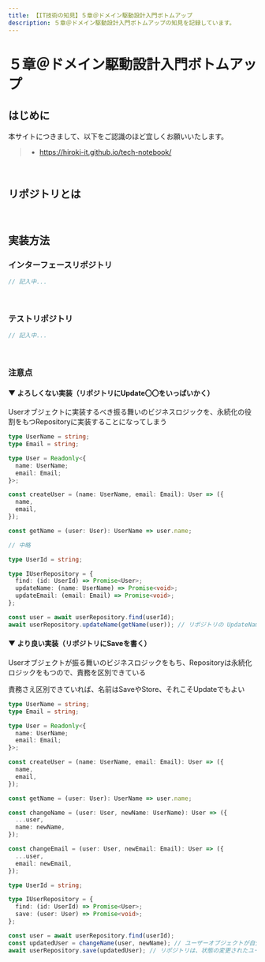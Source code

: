 ```yaml
---
title: 【IT技術の知見】５章＠ドメイン駆動設計入門ボトムアップ
description: ５章＠ドメイン駆動設計入門ボトムアップの知見を記録しています。
---
```


# ５章＠ドメイン駆動設計入門ボトムアップ

## はじめに

本サイトにつきまして、以下をご認識のほど宜しくお願いいたします。

> - https://hiroki-it.github.io/tech-notebook/

<br>

## リポジトリとは

<br>

## 実装方法

### インターフェースリポジトリ

```typescript
// 記入中...
```

<br>

### テストリポジトリ

```typescript
// 記入中...
```

<br>

### 注意点

#### ▼ よろしくない実装（リポジトリにUpdate〇〇をいっぱいかく）

Userオブジェクトに実装するべき振る舞いのビジネスロジックを、永続化の役割をもつRepositoryに実装することになってしまう

```typescript
type UserName = string;
type Email = string;

type User = Readonly<{
  name: UserName;
  email: Email;
}>;

const createUser = (name: UserName, email: Email): User => ({
  name,
  email,
});

const getName = (user: User): UserName => user.name;

// 中略
```

```typescript
type UserId = string;

type IUserRepository = {
  find: (id: UserId) => Promise<User>;
  updateName: (name: UserName) => Promise<void>;
  updateEmail: (email: Email) => Promise<void>;
};
```

```typescript
const user = await userRepository.find(userId);
await userRepository.updateName(getName(user)); // リポジトリの UpdateName のなかで、ドメインロジックを書くことになってしまう
```

#### ▼ より良い実装（リポジトリにSaveを書く）

Userオブジェクトが振る舞いのビジネスロジックをもち、Repositoryは永続化ロジックをもつので、責務を区別できている

責務さえ区別できていれば、名前はSaveやStore、それこそUpdateでもよい

```typescript
type UserName = string;
type Email = string;

type User = Readonly<{
  name: UserName;
  email: Email;
}>;

const createUser = (name: UserName, email: Email): User => ({
  name,
  email,
});

const getName = (user: User): UserName => user.name;

const changeName = (user: User, newName: UserName): User => ({
  ...user,
  name: newName,
});

const changeEmail = (user: User, newEmail: Email): User => ({
  ...user,
  email: newEmail,
});
```

```typescript
type UserId = string;

type IUserRepository = {
  find: (id: UserId) => Promise<User>;
  save: (user: User) => Promise<void>;
};
```

```typescript
const user = await userRepository.find(userId);
const updatedUser = changeName(user, newName); // ユーザーオブジェクトが自分でユーザー名の状態を変更する
await userRepository.save(updatedUser); // リポジトリは、状態の変更されたユーザーオブジェクトを保存するだけ
```

<br>
